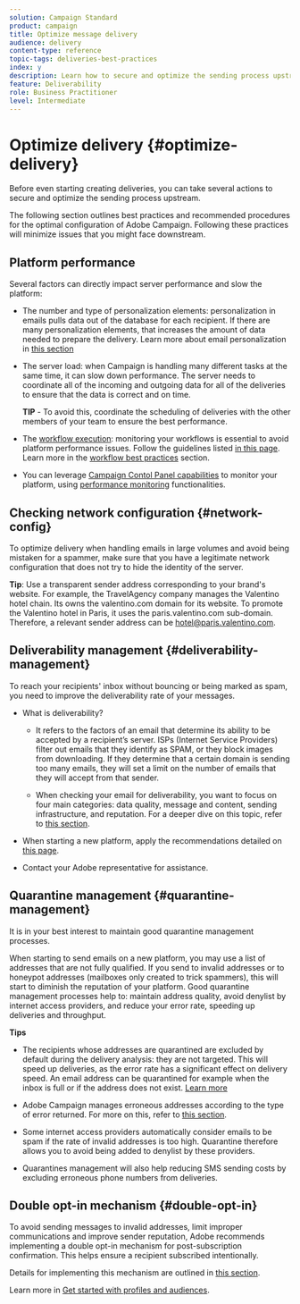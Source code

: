 ```yaml
---
solution: Campaign Standard
product: campaign
title: Optimize message delivery
audience: delivery
content-type: reference
topic-tags: deliveries-best-practices
index: y
description: Learn how to secure and optimize the sending process upstream.
feature: Deliverability
role: Business Practitioner
level: Intermediate
---
```


# Optimize delivery {#optimize-delivery}

Before even starting creating deliveries, you can take several actions to secure and optimize the sending process upstream.

The following section outlines best practices and recommended procedures for the optimal configuration of Adobe Campaign. Following these practices will minimize issues that you might face downstream.

## Platform performance

Several factors can directly impact server performance and slow the platform:

* The number and type of personalization elements: personalization in emails pulls data out of the database for each recipient. If there are many personalization elements, that increases the amount of data needed to prepare the delivery.  Learn more about email personalization in [this section](../../designing/using/personalization.md)

* The server load: when Campaign is handling many different tasks at the same time, it can slow down performance. The server needs to coordinate all of the incoming and outgoing data for all of the deliveries to ensure that the data is correct and on time.

    **TIP** - To avoid this, coordinate the scheduling of deliveries with the other members of your team to ensure the best performance.

* The [workflow execution](../../automating/using/about-workflow-execution.md): monitoring your workflows is essential to avoid platform performance issues. Follow the guidelines listed [in this page](../../automating/using/monitoring-workflow-execution.md). Learn more in the [workflow best practices](../../automating/using/best-practices-workflows.md) section.

* You can leverage [Campaign Contol Panel capabilities](https://docs.adobe.com/content/help/en/control-panel/using/discover-control-panel/key-features.html) to monitor your platform, using [performance monitoring](https://docs.adobe.com/content/help/en/control-panel/using/performance-monitoring/about-performance-monitoring.html) functionalities.

## Checking network configuration {#network-config}

To optimize delivery when handling emails in large volumes and avoid being mistaken for a spammer, make sure that you have a legitimate network configuration that does not try to hide the identity of the server.

**Tip**:  Use a transparent sender address corresponding to your brand's website. For example, the TravelAgency company manages the Valentino hotel chain. Its owns the valentino.com domain for its website. To promote the Valentino hotel in Paris, it uses the paris.valentino.com sub-domain. Therefore, a relevant sender address can be hotel@paris.valentino.com.

## Deliverability management {#deliverability-management}

To reach your recipients' inbox without bouncing or being marked as spam, you need to improve the deliverability rate of your messages.

* What is deliverability?

    * It refers to the factors of an email that determine its ability to be accepted by a recipient’s server. ISPs (Internet Service Providers) filter out emails that they identify as SPAM, or they block images from downloading. If they determine that a certain domain is sending too many emails, they will set a limit on the number of emails that they will accept from that sender.

    * When checking your email for deliverability, you want to focus on four main categories: data quality, message and content, sending infrastructure, and reputation. For a deeper dive on this topic, refer to [this section](../../sending/using/about-deliverability.md).

* When starting a new platform, apply the recommendations detailed on [this page](https://experienceleague.adobe.com/docs/deliverability-learn/deliverability-best-practice-guide/transition-process/switching-email-platforms.html#transition-process).

* Contact your Adobe representative for assistance.

## Quarantine management {#quarantine-management}

It is in your best interest to maintain good quarantine management processes.

When starting to send emails on a new platform, you may use a list of addresses that are not fully qualified. If you send to invalid addresses or to honeypot addresses (mailboxes only created to trick spammers), this will start to diminish the reputation of your platform. Good quarantine management processes help to: maintain address quality, avoid denylist by internet access providers, and reduce your error rate, speeding up deliveries and throughput.

**Tips**

* The recipients whose addresses are quarantined are excluded by default during the delivery analysis: they are not targeted. This will speed up deliveries, as the error rate has a significant effect on delivery speed. An email address can be quarantined for example when the inbox is full or if the address does not exist. [Learn more](../../sending/using/understanding-quarantine-management.md#identifying-quarantined-addresses)

* Adobe Campaign manages erroneous addresses according to the type of error returned. For more on this, refer to [this section](../../sending/using/understanding-quarantine-management.md).

* Some internet access providers automatically consider emails to be spam if the rate of invalid addresses is too high. Quarantine therefore allows you to avoid being added to denylist by these providers.

* Quarantines management will also help reducing SMS sending costs by excluding erroneous phone numbers from deliveries. 

## Double opt-in mechanism {#double-opt-in}

To avoid sending messages to invalid addresses, limit improper communications and improve sender reputation, Adobe recommends implementing a double opt-in mechanism for post-subscription confirmation. This helps ensure a recipient subscribed intentionally.

Details for implementing this mechanism are outlined in [this section](../../audiences/using/about-opt-in-and-opt-out-in-campaign.md).

Learn more in [Get started with profiles and audiences](../../audiences/using/get-started-profiles-and-audiences.md).
